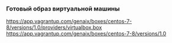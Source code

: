 ### Готовый образ виртуальной машины
https://app.vagrantup.com/genaix/boxes/centos-7-8/versions/1.0/providers/virtualbox.box
https://app.vagrantup.com/genaix/boxes/centos-7-8/versions/1.0


